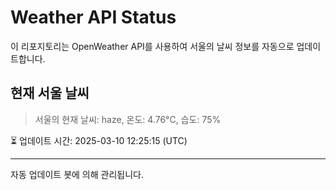 
# Weather API Status

이 리포지토리는 OpenWeather API를 사용하여 서울의 날씨 정보를 자동으로 업데이트합니다.

## 현재 서울 날씨
> 서울의 현재 날씨: haze, 온도: 4.76°C, 습도: 75%

⏳ 업데이트 시간: 2025-03-10 12:25:15 (UTC)

---
자동 업데이트 봇에 의해 관리됩니다.
